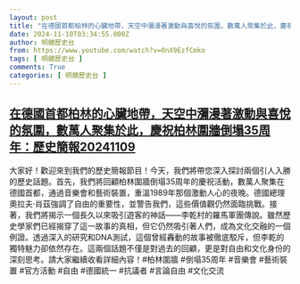 ```yaml
---
layout: post
title: "在德國首都柏林的心臟地帶，天空中瀰漫著激動與喜悅的氛圍，數萬人聚集於此，慶祝柏林圍牆倒塌35周年：歷史簡報20241109"
date: 2024-11-10T03:34:55.000Z
author: 明鏡歷史台
from: https://www.youtube.com/watch?v=0nX9EzfCmko
tags: [ 明鏡歷史台 ]
comments: True
categories: [ 明鏡歷史台 ]
---
```

<!--1731209695000-->
[在德國首都柏林的心臟地帶，天空中瀰漫著激動與喜悅的氛圍，數萬人聚集於此，慶祝柏林圍牆倒塌35周年：歷史簡報20241109](https://www.youtube.com/watch?v=0nX9EzfCmko)
------

<div>
大家好！歡迎來到我們的歷史簡報節目！今天，我們將帶您深入探討兩個引人入勝的歷史話題。首先，我們將回顧柏林圍牆倒塌35周年的慶祝活動，數萬人聚集在德國首都，通過音樂會和藝術裝置，重溫1989年那個激動人心的夜晚。德國總理奧拉夫·肖茲強調了自由的重要性，並警告我們，這些價值觀仍然面臨挑戰。接著，我們將揭示一個長久以來吸引遊客的神話——李乾村的羅馬軍團傳說。雖然歷史學家們已經揭穿了這一故事的真相，但它仍然吸引著人們，成為文化交融的一個例證。透過深入的研究和DNA測試，這個曾經轟動的故事被徹底駁斥，但李乾的獨特魅力卻依然存在。這兩個話題不僅是對過去的回顧，更是對自由和文化身份的深刻思考。請大家繼續收看詳細內容！#柏林圍牆 #倒塌35周年 #音樂會 #藝術裝置 #官方活動 #自由 #德國統一 #抗議者 #言論自由 #文化交流
</div>
